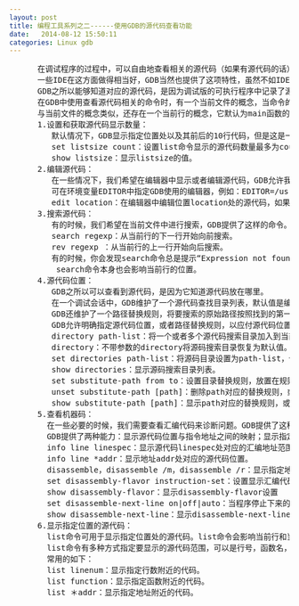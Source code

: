 ```yaml
---
layout: post
title: 编程工具系列之二------使用GDB的源代码查看功能
date:   2014-08-12 15:50:11
categories: Linux gdb
---
```


<pre>
      在调试程序的过程中，可以自由地查看相关的源代码（如果有源代码的话）是一项最基本的特性。
      一些IDE在这方面做得相当好，GDB当然也提供了这项特性，虽然不如IDE直观，但在一定程度上要比IDE更加灵活和快捷。
      GDB之所以能够知道对应的源代码，是因为调试版的可执行程序中记录了源代码的位置；因为源代码的位置在编译之后可能会移动到其它地方，所以GDB还会在当前目录中查找源代码，另外GDB也允许明确指定源代码的搜索位置。默认情况下，GDB在编译时目录中搜索，如果失败则在当前目录中搜索，即$cdir:$cwd，其中$cdir指的是编译时目录（compilation directory），$cwd指的是当前工作目录（current working directory）。
      在GDB中使用查看源代码相关的命令时，有一个当前文件的概念，当命令的位置参数没有限定一个文件的时候（不论是明确限定还是隐含限定），将使用当前文件。当前文件默认是main函数所在文件，如果程序当前正处于断点位置，则断点所在文件即为当前文件。
      与当前文件的概念类似，还存在一个当前行的概念，它默认为main函数的开始处。如果使用gdb载入一个可执行文件，然后单单执行一条简单的list命令，你会发现输出的源代码并非是从第一行开始的，这是因为当前行默认在main函数附近处的缘故。
      1.设置和获取源代码显示数量：
         默认情况下，GDB显示指定位置处以及其前后的10行代码，但是这是一个可设置的值。
         set listsize count：设置list命令显示的源代码数量最多为count行，0表示不限制行数。
         show listsize：显示listsize的值。
      2.编辑源代码：
         在一些情况下，我们希望在编辑器中显示或者编辑源代码，GDB允许我们使用自己喜欢的编辑器。
         可在环境变量EDITOR中指定GDB使用的编辑器，例如：EDITOR=/usr/bin/gedit;export EDITOR;gdb
         edit location：在编辑器中编辑位置location处的源代码，如果省略location，则编辑当前位置。
      3.搜索源代码：
         有的时候，我们希望在当前文件中进行搜索，GDB提供了这样的命令。
         search regexp：从当前行的下一行开始向前搜索。
         rev regexp ：从当前行的上一行开始向后搜索。
         有的时候，你会发现search命令总是提示“Expression not found”，这是因为当前行可能已经是最后一行了，特别是文件很短的时候。这里需要注意的是，任何list命令都会影响当前行的位置，并且由于每次都是多行输出，所以对当前行的影响并非简单地向前一行或者向后一行。
          search命令本身也会影响当前行的位置。
      4.源代码位置：
         GDB之所以可以查看到源代码，是因为它知道源代码放在哪里。
         在一个调试会话中，GDB维护了一个源代码查找目录列表，默认值是编译目录和当前工作目录。当GDB需要一个源文件的时候，它依次在这些目录中查找，直到找到一个或者抛出错误。
         GDB还维护了一个路径替换规则，将要搜索的原始路径按照找到的第一个规则做前缀替换，然后再在源码搜索目录中查找文件。
         GDB允许明确指定源代码位置，或者路径替换规则，以应付源代码位置迁移的情况。
         directory path-list：将一个或者多个源代码搜索目录加入到当前源码搜索目录列表的前面，目录之间使用空格间隔。
         directory：不带参数的directory将源码搜索目录恢复为默认值。
         set directories path-list：将源码目录设置为path-list，但是会补上默认目录。
         show directories：显示源码搜索目录列表。
         set substitute-path from to：设置目录替换规则，放置在规则列表的末端。
         unset substitute-path [path]：删除path对应的替换规则，或者删除所有的替换规则。
         show substitute-path [path]：显示path对应的替换规则，或者显示所有的替换规则。
      5.查看机器码：
        在一些必要的时候，我们需要查看汇编代码来诊断问题。GDB提供了这种可能。
        GDB提供了两种能力：显示源代码位置与指令地址之间的映射；显示指定位置的汇编代码。
        info line linespec：显示源代码linespec处对应的汇编地址范围。
        info line *addr：显示地址addr处对应的源代码位置。
        disassemble，disassemble /m，disassemble /r：显示指定地址范围内的汇编代码，有4种使用形式，第一种不带参数，显示当前正在执行的函数的汇编代码；第二           种是一个参数，显示该地址所在函数的汇编代码；第三种是两个参数的disassemble start,end，显示地址［start，end）内的汇编代码；第四种是两个参数的                       disassemble start,+length，显示地址［start，start+length）内的汇编代码。参数可以是16进制的地址，也可以是函数名。/m表示混合输出源代码和汇编代码，/r表           示混合输出二进制和汇编代码。
        set disassembly-flavor instruction-set：设置显示汇编代码时使用的风格，目前只针对intel x86系列，可取的值为att和intel，默认是att。
        show disassembly-flavor：显示disassembly-flavor设置
        set disassemble-next-line on|off|auto：当程序停止下来的时候，是否显示下一行源代码的汇编代码，默认为off。
        show disassemble-next-line：显示disassemble-next-line设置。
      6.显示指定位置的源代码：
        list命令可用于显示指定位置处的源代码。list命令会影响当前行和当前文件。
        list命令有多种方式指定要显示的源代码范围，可以是行号，函数名，甚至是指令地址。
        常用的如下：
        list linenum：显示指定行数附近的代码。
        list function：显示指定函数附近的代码。
        list ＊addr：显示指定地址附近的代码。
</pre>
